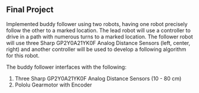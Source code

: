 ## Final Project
Implemented buddy follower using two robots, having one robot precisely follow the other to a marked location.
The lead robot will use a controller to drive in a path with numerous turns to a marked location. 
The follower robot will use three Sharp GP2Y0A21YK0F Analog Distance Sensors (left, center, right) and another controller will be used to develop a following algorithm for this robot.

The buddy follower interfaces with the following:
1. Three Sharp GP2Y0A21YK0F Analog Distance Sensors (10 - 80 cm)
2.  Pololu Gearmotor with Encoder

